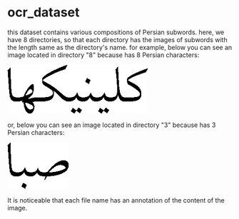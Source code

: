 # ocr_dataset
this dataset contains various compositions of Persian subwords.
here, we have 8 directories, so that each directory has the images of subwords with the length same as the directory's name.
for example, below you can see an image located in directory "8" because has 8 Persian characters:

![کلینیکها](https://github.com/sasolp/ocr_dataset/blob/main/8/-a_-_h_-_k_-_y_-_n_-_y_-_l_-_k_Lotus_R_7107.png)

or, below you can see an image located in directory "3" because has 3 Persian characters:

![کلینیکها](https://github.com/sasolp/ocr_dataset/blob/main/3/-a_-_b_-_sad_Lotus_R_583.png)

It is noticeable that each file name has an annotation of the content of the image.
